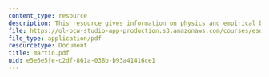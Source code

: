 ```yaml
---
content_type: resource
description: This resource gives information on physics and empirical biophysics.
file: https://ol-ocw-studio-app-production.s3.amazonaws.com/courses/esd-342-advanced-system-architecture-spring-2006/e5e6e5fec2df861a038bb93a41416ce1_martin.pdf
file_type: application/pdf
resourcetype: Document
title: martin.pdf
uid: e5e6e5fe-c2df-861a-038b-b93a41416ce1
---
```

